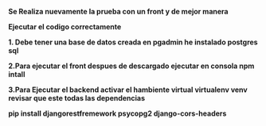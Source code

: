 **Se Realiza nuevamente la prueba con un front y de mejor manera**

__Ejecutar el codigo correctamente__

__1. Debe tener una base de datos creada en pgadmin he instalado postgres sql__

__2.Para ejecutar el front despues de descargado ejecutar en consola npm intall__

__3.Para Ejecutar el backend activar el hambiente virtual virtualenv venv revisar que este todas las dependencias__

__pip install djangorestfremework psycopg2 django-cors-headers__

